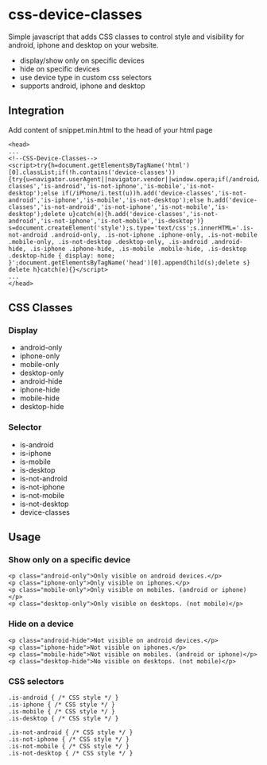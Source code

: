 # css-device-classes

Simple javascript that adds CSS classes to control style and visibility for android, iphone and desktop on your website.

- display/show only on specific devices
- hide on specific devices
- use device type in custom css selectors
- supports android, iphone and desktop






## Integration
Add content of snippet.min.html to the head of your html page

```
<head>
...
<!--CSS-Device-Classes--><script>try{h=document.getElementsByTagName('html')[0].classList;if(!h.contains('device-classes')){try{u=navigator.userAgent||navigator.vendor||window.opera;if(/android/i.test(u))h.add('device-classes','is-android','is-not-iphone','is-mobile','is-not-desktop');else if(/iPhone/i.test(u))h.add('device-classes','is-not-android','is-iphone','is-mobile','is-not-desktop');else h.add('device-classes','is-not-android','is-not-iphone','is-not-mobile','is-desktop');delete u}catch(e){h.add('device-classes','is-not-android','is-not-iphone','is-not-mobile','is-desktop')} s=document.createElement('style');s.type='text/css';s.innerHTML='.is-not-android .android-only, .is-not-iphone .iphone-only, .is-not-mobile .mobile-only, .is-not-desktop .desktop-only, .is-android .android-hide, .is-iphone .iphone-hide, .is-mobile .mobile-hide, .is-desktop .desktop-hide { display: none; }';document.getElementsByTagName('head')[0].appendChild(s);delete s} delete h}catch(e){}</script>
...
</head>
```


## CSS Classes

### Display
- android-only
- iphone-only
- mobile-only
- desktop-only
- android-hide
- iphone-hide
- mobile-hide
- desktop-hide

### Selector
- is-android
- is-iphone
- is-mobile
- is-desktop
- is-not-android
- is-not-iphone
- is-not-mobile
- is-not-desktop
- device-classes


## Usage

### Show only on a specific device
```
<p class="android-only">Only visible on android devices.</p>
<p class="iphone-only">Only visible on iphones.</p>
<p class="mobile-only">Only visible on mobiles. (android or iphone)</p>
<p class="desktop-only">Only visible on desktops. (not mobile)</p>
```

### Hide on a device
```
<p class="android-hide">Not visible on android devices.</p>
<p class="iphone-hide">Not visible on iphones.</p>
<p class="mobile-hide">Not visible on mobiles. (android or iphone)</p>
<p class="desktop-hide">No visible on desktops. (not mobile)</p>
```


### CSS selectors
```
.is-android { /* CSS style */ }
.is-iphone { /* CSS style */ }
.is-mobile { /* CSS style */ }
.is-desktop { /* CSS style */ }

.is-not-android { /* CSS style */ }
.is-not-iphone { /* CSS style */ }
.is-not-mobile { /* CSS style */ }
.is-not-desktop { /* CSS style */ }

```




